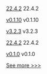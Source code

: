 
[22.4.2](https://github.com/hyperledger/besu/releases/tag/22.4.2) 22.4.2

[v0.1.10](https://github.com/hyperledger/firefly-sandbox/releases/tag/v0.1.10) v0.1.10

[v3.2.3](https://github.com/hyperledger/firefly-ethconnect/releases/tag/v3.2.3) v3.2.3

[22.4.2](https://github.com/hyperledger/besu-docs/releases/tag/22.4.2) 22.4.2

[v0.1.0](https://github.com/hyperledger/firefly-evmconnect/releases/tag/v0.1.0) v0.1.0


[See more >>>](https://start-here.hyperledger.org/releases)
